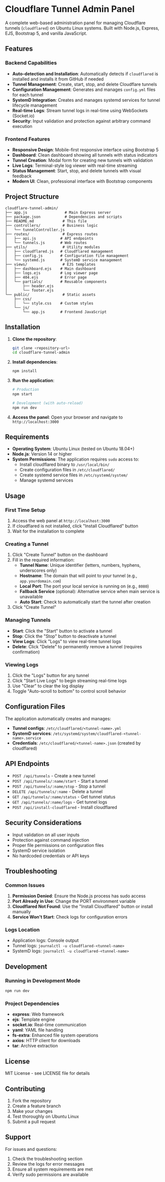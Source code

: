 # Cloudflare Tunnel Admin Panel

A complete web-based administration panel for managing Cloudflare tunnels (`cloudflared`) on Ubuntu Linux systems. Built with Node.js, Express, EJS, Bootstrap 5, and vanilla JavaScript.

## Features

### Backend Capabilities
- **Auto-detection and Installation**: Automatically detects if `cloudflared` is installed and installs it from GitHub if needed
- **Tunnel Management**: Create, start, stop, and delete Cloudflare tunnels
- **Configuration Management**: Generates and manages `config.yml` files for each tunnel
- **SystemD Integration**: Creates and manages systemd services for tunnel lifecycle management
- **Real-time Logs**: Stream tunnel logs in real-time using WebSockets (Socket.io)
- **Security**: Input validation and protection against arbitrary command execution

### Frontend Features
- **Responsive Design**: Mobile-first responsive interface using Bootstrap 5
- **Dashboard**: Clean dashboard showing all tunnels with status indicators
- **Tunnel Creation**: Modal form for creating new tunnels with validation
- **Live Logs**: Terminal-style log viewer with real-time streaming
- **Status Management**: Start, stop, and delete tunnels with visual feedback
- **Modern UI**: Clean, professional interface with Bootstrap components

## Project Structure

```
cloudflare-tunnel-admin/
├── app.js                 # Main Express server
├── package.json           # Dependencies and scripts
├── README.md             # This file
├── controllers/          # Business logic
│   └── tunnelController.js
├── routes/               # Express routes
│   ├── api.js           # API endpoints
│   └── tunnels.js       # Web routes
├── utils/                # Utility modules
│   ├── cloudflared.js   # Cloudflared management
│   ├── config.js        # Configuration file management
│   └── systemd.js       # SystemD service management
├── views/                # EJS templates
│   ├── dashboard.ejs    # Main dashboard
│   ├── logs.ejs         # Log viewer page
│   ├── 404.ejs          # Error page
│   └── partials/        # Reusable components
│       ├── header.ejs
│       └── footer.ejs
└── public/               # Static assets
    ├── css/
    │   └── style.css    # Custom styles
    └── js/
        └── app.js       # Frontend JavaScript
```

## Installation

1. **Clone the repository**:
   ```bash
   git clone <repository-url>
   cd cloudflare-tunnel-admin
   ```

2. **Install dependencies**:
   ```bash
   npm install
   ```

3. **Run the application**:
   ```bash
   # Production
   npm start
   
   # Development (with auto-reload)
   npm run dev
   ```

4. **Access the panel**:
   Open your browser and navigate to `http://localhost:3000`

## Requirements

- **Operating System**: Ubuntu Linux (tested on Ubuntu 18.04+)
- **Node.js**: Version 14 or higher
- **System Permissions**: The application requires `sudo` access to:
  - Install cloudflared binary to `/usr/local/bin/`
  - Create configuration files in `/etc/cloudflared/`
  - Create systemd service files in `/etc/systemd/system/`
  - Manage systemd services

## Usage

### First Time Setup
1. Access the web panel at `http://localhost:3000`
2. If cloudflared is not installed, click "Install Cloudflared" button
3. Wait for the installation to complete

### Creating a Tunnel
1. Click "Create Tunnel" button on the dashboard
2. Fill in the required information:
   - **Tunnel Name**: Unique identifier (letters, numbers, hyphens, underscores only)
   - **Hostname**: The domain that will point to your tunnel (e.g., `app.yourdomain.com`)
   - **Local Port**: The port your local service is running on (e.g., `8080`)
   - **Fallback Service** (optional): Alternative service when main service is unavailable
   - **Auto Start**: Check to automatically start the tunnel after creation
3. Click "Create Tunnel"

### Managing Tunnels
- **Start**: Click the "Start" button to activate a tunnel
- **Stop**: Click the "Stop" button to deactivate a tunnel
- **View Logs**: Click "Logs" to view real-time tunnel logs
- **Delete**: Click "Delete" to permanently remove a tunnel (requires confirmation)

### Viewing Logs
1. Click the "Logs" button for any tunnel
2. Click "Start Live Logs" to begin streaming real-time logs
3. Use "Clear" to clear the log display
4. Toggle "Auto-scroll to bottom" to control scroll behavior

## Configuration Files

The application automatically creates and manages:

- **Tunnel configs**: `/etc/cloudflared/<tunnel-name>.yml`
- **SystemD services**: `/etc/systemd/system/cloudflared-<tunnel-name>.service`
- **Credentials**: `/etc/cloudflared/<tunnel-name>.json` (created by cloudflared)

## API Endpoints

- `POST /api/tunnels` - Create a new tunnel
- `POST /api/tunnels/:name/start` - Start a tunnel
- `POST /api/tunnels/:name/stop` - Stop a tunnel
- `DELETE /api/tunnels/:name` - Delete a tunnel
- `GET /api/tunnels/:name/status` - Get tunnel status
- `GET /api/tunnels/:name/logs` - Get tunnel logs
- `POST /api/install-cloudflared` - Install cloudflared

## Security Considerations

- Input validation on all user inputs
- Protection against command injection
- Proper file permissions on configuration files
- SystemD service isolation
- No hardcoded credentials or API keys

## Troubleshooting

### Common Issues

1. **Permission Denied**: Ensure the Node.js process has sudo access
2. **Port Already in Use**: Change the PORT environment variable
3. **Cloudflared Not Found**: Use the "Install Cloudflared" button or install manually
4. **Service Won't Start**: Check logs for configuration errors

### Logs Location
- Application logs: Console output
- Tunnel logs: `journalctl -u cloudflared-<tunnel-name>`
- SystemD logs: `journalctl -u cloudflared-<tunnel-name>`

## Development

### Running in Development Mode
```bash
npm run dev
```

### Project Dependencies
- **express**: Web framework
- **ejs**: Template engine
- **socket.io**: Real-time communication
- **yaml**: YAML file handling
- **fs-extra**: Enhanced file system operations
- **axios**: HTTP client for downloads
- **tar**: Archive extraction

## License

MIT License - see LICENSE file for details

## Contributing

1. Fork the repository
2. Create a feature branch
3. Make your changes
4. Test thoroughly on Ubuntu Linux
5. Submit a pull request

## Support

For issues and questions:
1. Check the troubleshooting section
2. Review the logs for error messages
3. Ensure all system requirements are met
4. Verify sudo permissions are available
